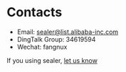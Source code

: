 # Contacts

* Email: sealer@list.alibaba-inc.com
* DingTalk Group: 34619594
* Wechat: fangnux

If you using sealer, [let us know](https://github.com/alibaba/sealer/issues/119)